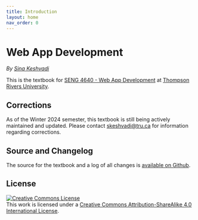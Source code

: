```yaml
---
title: Introduction
layout: home
nav_order: 0
---
```


# Web App Development

_By [Sina Keshvadi](https://keshvadi.github.io)_

This is the textbook for [SENG 4640 - Web App Development](https://keshvadi.github.io) at [Thompson Rivers University](https://tru.ca/). 

## Corrections

As of the Winter 2024 semester, this textbook is still being actively maintained and updated. Please contact [skeshvadi@tru.ca](mailto:skeshvadi@tru.ca) for information regarding corrections.

## Source and Changelog

The source for the textbook and a log of all changes is [available on Github](https://github.com/Keshvadi/web).

## License

<a rel="license" href="http://creativecommons.org/licenses/by-sa/4.0/"><img alt="Creative Commons License" style="border-width:0" src="https://i.creativecommons.org/l/by-sa/4.0/88x31.png" /></a><br />This <span xmlns:dct="http://purl.org/dc/terms/" href="http://purl.org/dc/dcmitype/Text" rel="dct:type">work</span> is licensed under a <a rel="license" href="http://creativecommons.org/licenses/by-sa/4.0/">Creative Commons Attribution-ShareAlike 4.0 International License</a>.